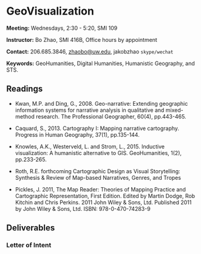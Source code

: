 # GeoVisualization

**Meeting:** Wednesdays, 2:30 - 5:20, SMI 109

**Instructor:** Bo Zhao, SMI 416B, Office hours by appointment

**Contact:** 206.685.3846, zhaobo@uw.edu, jakobzhao `skype/wechat`

**Keywords:** GeoHumanities, Digital Humanities, Humanistic Geography, and STS.

## Readings

* Kwan, M.P. and Ding, G., 2008. Geo-narrative: Extending geographic information systems for narrative analysis in qualitative and mixed-method research. The Professional Geographer, 60(4), pp.443-465.

* Caquard, S., 2013. Cartography I: Mapping narrative cartography. Progress in Human Geography, 37(1), pp.135-144.

* Knowles, A.K., Westerveld, L. and Strom, L., 2015. Inductive visualization: A humanistic alternative to GIS. GeoHumanities, 1(2), pp.233-265.

* Roth, R.E. forthcoming Cartographic Design as Visual Storytelling:
Synthesis & Review of Map-based Narratives, Genres, and Tropes

* Pickles, J. 2011, The Map Reader: Theories of Mapping Practice and Cartographic Representation, First Edition. Edited by Martin Dodge, Rob Kitchin and Chris Perkins. 2011 John Wiley & Sons, Ltd. Published 2011 by John Wiley & Sons, Ltd. ISBN: 978-0-470-74283-9

## Deliverables

### Letter of Intent
